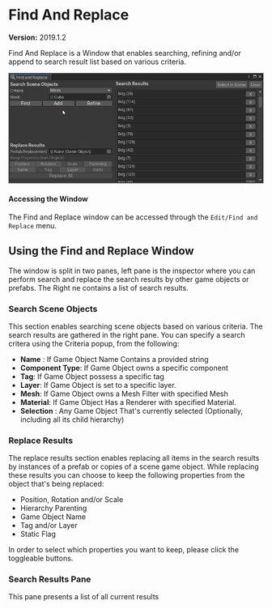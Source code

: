 # Find And Replace

**Version:** 2019.1.2

Find And Replace is a Window that enables searching, refining and/or append to search result list based on various criteria.

![Find and Replace](images/find-and-replace.png)

#### Accessing the Window

The Find and Replace window can be accessed through the `Edit/Find and Replace` menu.

## Using the Find and Replace Window

The window is split in two panes, left pane is the inspector where you can perform search and replace the search results by other game objects or prefabs. The Right ne contains a list of search results.

### Search Scene Objects

This section enables searching scene objects based on various criteria. The search results are gathered in the right pane. You can specify a search critera using the Criteria popup, from the following:

* **Name** : If Game Object Name Contains a provided string
* **Component Type**: If Game Object owns a specific component
* **Tag**: If Game Object possess a specific tag
* **Layer**: If Game Object is set to a specific layer.
* **Mesh**: If Game Object owns a Mesh Filter with specified Mesh
* **Material**: If Game Object Has a Renderer with specified Material.
* **Selection** : Any Game Object That's currently selected (Optionally, including all its child hierarchy)

### Replace Results

The replace results section enables replacing all items in the search results by instances of a prefab or copies of a scene game object. While replacing these results you can choose to keep the following properties from the object that's being replaced:

* Position, Rotation and/or Scale
* Hierarchy Parenting
* Game Object Name
* Tag and/or Layer
* Static Flag

In order to select which properties you want to keep, please click the toggleable buttons.

### Search Results Pane

This pane presents a list of all current results



